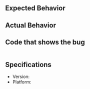 ## Expected Behavior

## Actual Behavior

## Code that shows the bug

```js

```

## Specifications

- Version:
- Platform:
